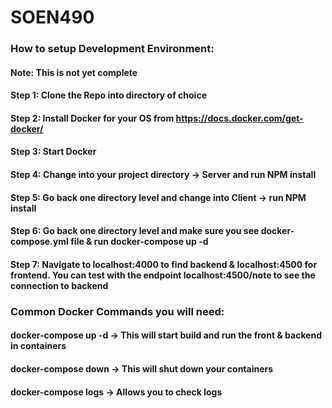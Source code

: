 # SOEN490

### How to setup Development Environment:
#### Note: This is not yet complete 

#### Step 1: Clone the Repo into directory of choice
#### Step 2: Install Docker for your OS from https://docs.docker.com/get-docker/
#### Step 3: Start Docker
#### Step 4: Change into your project directory -> Server and run NPM install
#### Step 5: Go back one directory level and change into Client -> run NPM install
#### Step 6: Go back one directory level and make sure you see docker-compose.yml file & run docker-compose up -d
#### Step 7: Navigate to localhost:4000 to find backend & localhost:4500 for frontend. You can test with the endpoint localhost:4500/note to see the connection to backend

### Common Docker Commands you will need:
#### docker-compose up -d -> This will start build and run the front & backend in containers
#### docker-compose down -> This will shut down your containers
#### docker-compose logs -> Allows you to check logs
